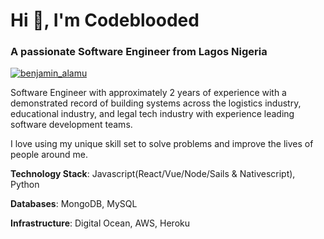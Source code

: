 <h1 >Hi 👋, I'm Codeblooded</h1>
<h3 >A passionate Software Engineer from Lagos Nigeria</h3>

<p align="left"> <a href="https://twitter.com/benjamin_alamu" target="blank"><img src="https://img.shields.io/twitter/follow/benjamin_alamu?logo=twitter&style=for-the-badge" alt="benjamin_alamu" /></a> </p>


Software Engineer with approximately 2 years of experience with a demonstrated record of building systems across the logistics industry, educational industry, and legal tech industry with experience leading software development teams.

I love using my unique skill set to solve problems and improve the lives of people around me. 

**Technology Stack**: Javascript(React/Vue/Node/Sails & Nativescript), Python

**Databases**: MongoDB, MySQL

**Infrastructure**: Digital Ocean, AWS, Heroku

